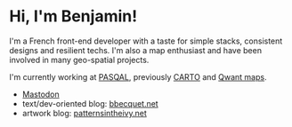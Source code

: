 # Hi, I'm Benjamin!

I'm a French front-end developer with a taste for simple stacks, consistent designs and resilient techs. I'm also a map enthusiast and have been involved in many geo-spatial projects.

I'm currently working at [PASQAL](https://pasqal.com), previously [CARTO](https://carto.com) and [Qwant maps](https://www.qwant.com/maps/).

 - <a rel="me" href="https://mamot.fr/@bbecquet"/>Mastodon</a>
 - text/dev-oriented blog: [bbecquet.net](https://bbecquet.net/)
 - artwork blog: [patternsintheivy.net](https://patternsintheivy.net/)

